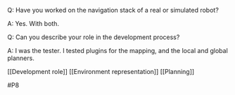 Q: Have you worked on the navigation stack of a real or simulated robot?

A: Yes. With both.

Q: Can you describe your role in the development process?

A: I was the tester. I tested plugins for the mapping, and the local and global planners.

[[Development role]]
[[Environment representation]]
[[Planning]]

#P8